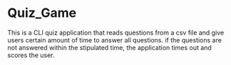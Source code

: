 # Quiz_Game
This is a CLI quiz application that reads questions from a csv file and give users
certain amount of time to answer all questions.
if the questions are not answered within the stipulated time,
the application times out and scores the user.
